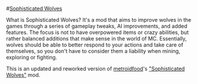 #[Sophisticated Wolves](http://sophisticated-wolves.nightkosh.com/)

What is Sophisticated Wolves? It's a mod that aims to improve wolves in the games through a series of gameplay tweaks, AI improvements, and added features. The focus is not to have overpowered items or crazy abilities, but rather balanced additions that make sense in the world of MC. Essentially, wolves should be able to better respond to your actions and take care of themselves, so you don't have to consider them a liability when mining, exploring or fighting.

This is an updated and reworked version of [metroidfood](http://www.minecraftforum.net/members/metroidfood)'s ["Sophisticated Wolves"](http://www.minecraftforum.net/forums/mapping-and-modding/minecraft-mods/1276521) mod.
